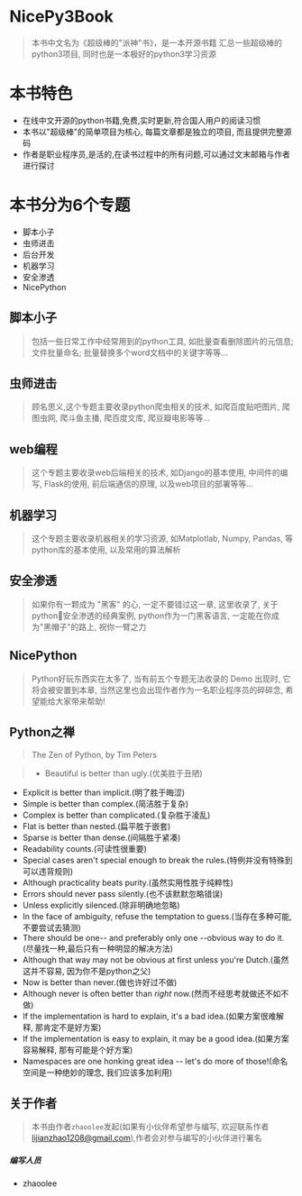 # NicePy3Book
> 本书中文名为《超级棒的"派神"书》，是一本开源书籍
汇总一些超级棒的python3项目, 同时也是一本极好的python3学习资源

# 本书特色
- 在线中文开源的python书籍,免费,实时更新,符合国人用户的阅读习惯
- 本书以"超级棒"的简单项目为核心, 每篇文章都是独立的项目, 而且提供完整源码
- 作者是职业程序员,是活的,在读书过程中的所有问题,可以通过文末邮箱与作者进行探讨

# 本书分为6个专题
- 脚本小子
- 虫师进击
- 后台开发
- 机器学习
- 安全渗透
- NicePython

## 脚本小子
> 包括一些日常工作中经常用到的python工具, 如批量查看删除图片的元信息; 文件批量命名; 批量替换多个word文档中的关键字等等...

## 虫师进击
> 顾名思义,这个专题主要收录python爬虫相关的技术, 如爬百度贴吧图片, 爬图虫网, 爬斗鱼主播, 爬百度文库, 爬豆瓣电影等等...

## web编程
> 这个专题主要收录web后端相关的技术, 如Django的基本使用, 中间件的编写, Flask的使用, 前后端通信的原理, 以及web项目的部署等等...

## 机器学习
> 这个专题主要收录机器相关的学习资源, 如Matplotlab, Numpy, Pandas, 等python库的基本使用, 以及常用的算法解析

## 安全渗透
> 如果你有一颗成为 "黑客" 的心, 一定不要错过这一章, 这里收录了, 关于python安全渗透的经典案例, python作为一门黑客语言, 一定能在你成为"黑帽子"的路上, 祝你一臂之力

## NicePython
> Python好玩东西实在太多了, 当有前五个专题无法收录的 Demo 出现时, 它将会被安置到本章, 当然这里也会出现作者作为一名职业程序员的碎碎念, 希望能给大家带来帮助! 


## Python之禅
> The Zen of Python, by Tim Peters

> - Beautiful is better than ugly.(优美胜于丑陋)
- Explicit is better than implicit.(明了胜于晦涩)
- Simple is better than complex.(简洁胜于复杂)
- Complex is better than complicated.(复杂胜于凌乱)
- Flat is better than nested.(扁平胜于嵌套)
- Sparse is better than dense.(间隔胜于紧凑)
- Readability counts.(可读性很重要)
- Special cases aren't special enough to break the rules.(特例并没有特殊到可以违背规则)
- Although practicality beats purity.(虽然实用性胜于纯粹性)
- Errors should never pass silently.(也不该默默忽略错误)
- Unless explicitly silenced.(除非明确地忽略)
- In the face of ambiguity, refuse the temptation to guess.(当存在多种可能, 不要尝试去猜测)
- There should be one-- and preferably only one --obvious way to do it.(尽量找一种,最后只有一种明显的解决方法)
- Although that way may not be obvious at first unless you're Dutch.(虽然这并不容易, 因为你不是python之父)
- Now is better than never.(做也许好过不做)
- Although never is often better than *right* now.(然而不经思考就做还不如不做)
- If the implementation is hard to explain, it's a bad idea.(如果方案很难解释, 那肯定不是好方案)
- If the implementation is easy to explain, it may be a good idea.(如果方案容易解释, 那有可能是个好方案)
- Namespaces are one honking great idea -- let's do more of those!(命名空间是一种绝妙的理念, 我们应该多加利用)

## 关于作者

> 本书由作者`zhaoolee`发起(如果有小伙伴希望参与编写, 欢迎联系作者 lijianzhao1208@gmail.com),作者会对参与编写的小伙伴进行署名

##### 编写人员
- zhaoolee
